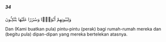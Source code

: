 ##### 34

<span class="ayah">وَلِبُيُوتِهِمْ أَبْوَٰبًۭا وَسُرُرًا عَلَيْهَا يَتَّكِـُٔونَ</span>

<span class="ayah_translation">Dan (Kami buatkan pula) pintu-pintu (perak) bagi rumah-rumah mereka dan (begitu pula) dipan-dipan yang mereka bertelekan atasnya.</span>
